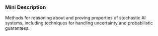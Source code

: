 ### Mini Description

Methods for reasoning about and proving properties of stochastic AI systems, including techniques for handling uncertainty and probabilistic guarantees.
